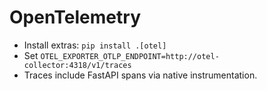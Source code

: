 # OpenTelemetry

- Install extras: `pip install .[otel]`
- Set `OTEL_EXPORTER_OTLP_ENDPOINT=http://otel-collector:4318/v1/traces`
- Traces include FastAPI spans via native instrumentation.
